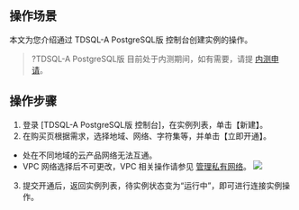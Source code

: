 ## 操作场景
本文为您介绍通过 TDSQL-A PostgreSQL版 控制台创建实例的操作。
>?TDSQL-A PostgreSQL版 目前处于内测期间，如有需要，请提 [内测申请]()。

## 操作步骤
1. 登录 [TDSQL-A PostgreSQL版 控制台]，在实例列表，单击【新建】。
2. 在购买页根据需求，选择地域、网络、字符集等，并单击【立即开通】。
 - 处在不同地域的云产品网络无法互通。
 - VPC 网络选择后不可更改，VPC 相关操作请参见 [管理私有网络](https://cloud.tencent.com/document/product/215/36515)。
![](https://main.qcloudimg.com/raw/3bfc09abf242630ccfc56ce7c6f32874.png)
3. 提交开通后，返回实例列表，待实例状态变为“运行中”，即可进行连接实例操作。
